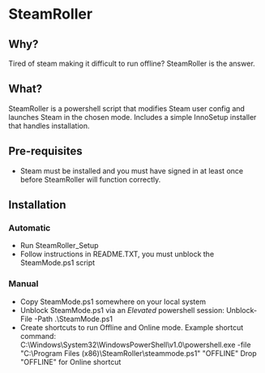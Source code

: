 # SteamRoller
## Why?
Tired of steam making it difficult to run offline?  SteamRoller is the answer.
## What?
SteamRoller is a powershell script that modifies Steam user config and launches Steam in the chosen mode.  Includes a simple InnoSetup installer that handles installation.

## Pre-requisites
- Steam must be installed and you must have signed in at least once before SteamRoller will function correctly.

## Installation

### Automatic
- Run SteamRoller_Setup
- Follow instructions in README.TXT, you must unblock the SteamMode.ps1 script

### Manual
- Copy SteamMode.ps1 somewhere on your local system
- Unblock SteamMode.ps1 via an *Elevated* powershell session: Unblock-File -Path .\SteamMode.ps1
- Create shortcuts to run Offline and Online mode.  Example shortcut command:
   C:\Windows\System32\WindowsPowerShell\v1.0\powershell.exe -file "C:\Program Files (x86)\SteamRoller\steammode.ps1" "OFFLINE"
   Drop "OFFLINE" for Online shortcut

